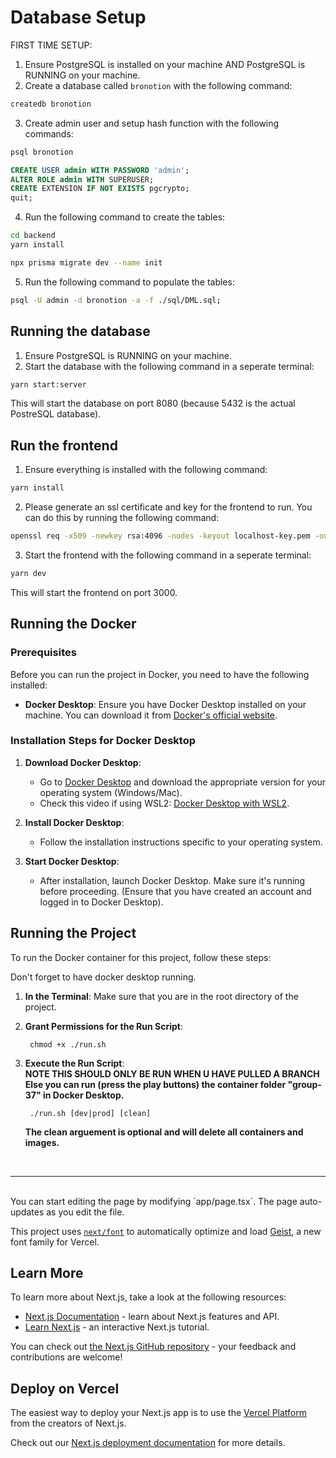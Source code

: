 # Database Setup
FIRST TIME SETUP:
1. Ensure PostgreSQL is installed on your machine AND PostgreSQL is RUNNING on your machine.
2. Create a database called `bronotion` with the following command:
```bash
createdb bronotion
```
3. Create admin user and setup hash function with the following commands:
```bash
psql bronotion
```
```sql
CREATE USER admin WITH PASSWORD 'admin';
ALTER ROLE admin WITH SUPERUSER;
CREATE EXTENSION IF NOT EXISTS pgcrypto;
quit;
```
4. Run the following command to create the tables:
```bash
cd backend
yarn install
```
```bash
npx prisma migrate dev --name init
```
5. Run the following command to populate the tables:
```bash
psql -U admin -d bronotion -a -f ./sql/DML.sql;
```


## Running the database
1. Ensure PostgreSQL is RUNNING on your machine.
2. Start the database with the following command in a seperate terminal:
```bash
yarn start:server
```
This will start the database on port 8080 (because 5432 is the actual PostreSQL database).

## Run the frontend
1. Ensure everything is installed with the following command:
```bash
yarn install
```
2. Please generate an ssl certificate and key for the frontend to run. You can do this by running the following command:
```bash
openssl req -x509 -newkey rsa:4096 -nodes -keyout localhost-key.pem -out localhost.pem -days 365 -subj "/CN=localhost"
```
3. Start the frontend with the following command in a seperate terminal:
```bash
yarn dev
```
This will start the frontend on port 3000.


## Running the Docker

### Prerequisites

Before you can run the project in Docker, you need to have the following installed:

- **Docker Desktop**: Ensure you have Docker Desktop installed on your machine. You can download it from [Docker's official website](https://www.docker.com/products/docker-desktop). 

### Installation Steps for Docker Desktop

1. **Download Docker Desktop**:
   - Go to [Docker Desktop](https://www.docker.com/products/docker-desktop) and download the appropriate version for your operating system (Windows/Mac).
   - Check this video if using WSL2: [Docker Desktop with WSL2](https://www.youtube.com/watch?v=5RQbdMn04Oc).
  
2. **Install Docker Desktop**:
   - Follow the installation instructions specific to your operating system.

3. **Start Docker Desktop**:
   - After installation, launch Docker Desktop. Make sure it's running before proceeding. (Ensure that you have created an account and logged in to Docker Desktop).

## Running the Project

To run the Docker container for this project, follow these steps:

Don't forget to have docker desktop running.

1. **In the Terminal**: Make sure that you are in the root directory of the project.

2. **Grant Permissions for the Run Script**:

        chmod +x ./run.sh

3. **Execute the Run Script**: <br>
   **NOTE THIS SHOULD ONLY BE RUN WHEN U HAVE PULLED A BRANCH Else you can run (press the play buttons) the container folder "group-37" in Docker Desktop.**

        ./run.sh [dev|prod] [clean]

   **The clean arguement is optional and will delete all containers and images.**
<br>
<hr>
<br>
You can start editing the page by modifying `app/page.tsx`. The page auto-updates as you edit the file.

This project uses [`next/font`](https://nextjs.org/docs/app/building-your-application/optimizing/fonts) to automatically optimize and load [Geist](https://vercel.com/font), a new font family for Vercel.

## Learn More

To learn more about Next.js, take a look at the following resources:

- [Next.js Documentation](https://nextjs.org/docs) - learn about Next.js features and API.
- [Learn Next.js](https://nextjs.org/learn) - an interactive Next.js tutorial.

You can check out [the Next.js GitHub repository](https://github.com/vercel/next.js) - your feedback and contributions are welcome!

## Deploy on Vercel

The easiest way to deploy your Next.js app is to use the [Vercel Platform](https://vercel.com/new?utm_medium=default-template&filter=next.js&utm_source=create-next-app&utm_campaign=create-next-app-readme) from the creators of Next.js.

Check out our [Next.js deployment documentation](https://nextjs.org/docs/app/building-your-application/deploying) for more details.
